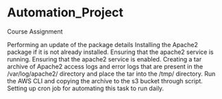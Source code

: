 # Automation_Project

Course Assignment

Performing an update of the package details
Installing the Apache2 package if it is not already installed.
Ensuring that the apache2 service is running.
Ensuring that the apache2 service is enabled.
Creating a tar archive of Apache2 access logs and error logs that are present in the /var/log/apache2/ directory and place the tar into the /tmp/ directory.
Run the AWS CLI and copying the archive to the s3 bucket through script.
Setting up cron job for automating this task to run daily.
